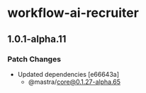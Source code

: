 # workflow-ai-recruiter

## 1.0.1-alpha.11

### Patch Changes

- Updated dependencies [e66643a]
  - @mastra/core@0.1.27-alpha.65
